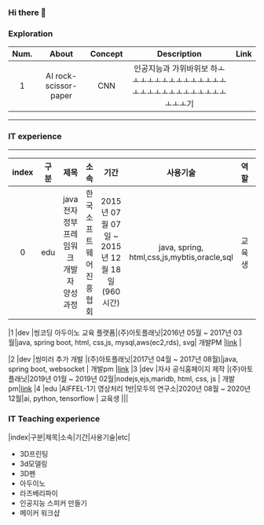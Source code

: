 ### Hi there 👋


### Exploration


| Num. |    About                                   | Concept        | Description                                      | Link        |
| :---------:  | :-----------:                                | :-------------------: | :-------------------:                         |  -------------------: |
| 1 | AI rock-scissor-paper              | CNN                | 인공지능과 가위바위보 하ㅗㅗㅗㅗㅗㅗㅗㅗㅗㅗㅗㅗㅗㅗㅗㅗㅗㅗㅗㅗㅗㅗㅗㅗㅗㅗㅗㅗㅗㅗ기           |      |

-----
### IT experience
-----
| index | 구분 | 제목 | 소속 | 기간 | 사용기술 | 역할 | etc|
|:-----:|:----:|:----:|:---:|:---:|:-------:|:---------:|:---------:|
|0      |edu   |java 전자정부 프레임워크 개발자 양성과정|한국소프트웨어진흥협회|2015년 07월 07일 ~ 2015년 12월 18일(960시간)|java, spring, html,css,js,mybtis,oracle,sql| 교육생 |[link](https://github.com/ittapa/Tippingpoint)|

|1     |dev   |씽코딩 아두이노 교육 플랫폼|(주)아토플래닛|2016년 05월 ~ 2017년 03월|java, spring boot, html, css,js, mysql,aws(ec2,rds), svg| 개발PM |[link](https://thingcoding.com/) |

|2     |dev   |씽미러 추가 개발         |(주)아토플래닛|2017년 04월 ~ 2017년 08월)|java, spring boot, websocket | 개발pm |[link](https://thingcoding.com/)
|3     |dev   |자사 공식홈페이지 제작   |(주)아토플래닛|2019년 01월 ~ 2019년 02월|nodejs,ejs,maridb, html, css, js | 개발pm|[link](https://ato-planet.com/)
|4     |edu    |AIFFEL-1기 영상처리 1반|모두의 연구소|2020년 08월 ~ 2020년 12월|ai, python, tensorflow | 교육생 |||


### IT Teaching experience
|index|구분|제목|소속|기간|사용기술|etc|
- 3D프린팅
- 3d모델링
- 3D펜
- 아두이노
- 라즈베리파이
- 인공지능 스피커 만들기
- 메이커 워크샵

<!--
**ittapa/ittapa** is a ✨ _special_ ✨ repository because its `README.md` (this file) appears on your GitHub profile.






Here are some ideas to get you started:

- 🔭 I’m currently working on ...
- 🌱 I’m currently learning ...
- 👯 I’m looking to collaborate on ...
- 🤔 I’m looking for help with ...
- 💬 Ask me about ...
- 📫 How to reach me: ...
- 😄 Pronouns: ...
- ⚡ Fun fact: ...
-->
